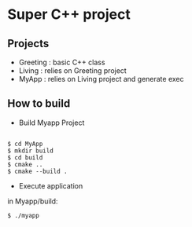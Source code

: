 # Super C++ project 

## Projects

- Greeting : basic C++ class 
- Living   : relies on Greeting project
- MyApp    : relies on Living project and generate exec 


## How to build

- Build Myapp Project  
```

$ cd MyApp 
$ mkdir build
$ cd build
$ cmake ..
$ cmake --build . 
```

- Execute application

in Myapp/build:

```
$ ./myapp
```
